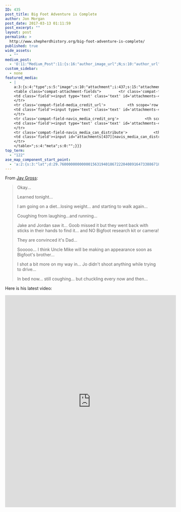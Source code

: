 ```yaml
---
ID: 435
post_title: Big Foot Adventure is Complete
author: Jon Morgan
post_date: 2017-03-13 01:11:59
post_excerpt: ""
layout: post
permalink: >
  http://www.shepherdhistory.org/big-foot-adventure-is-complete/
published: true
wide_assets:
  - ""
medium_post:
  - 'O:11:"Medium_Post":11:{s:16:"author_image_url";N;s:10:"author_url";N;s:11:"byline_name";N;s:12:"byline_email";N;s:10:"cross_link";s:2:"no";s:2:"id";N;s:21:"follower_notification";s:3:"yes";s:7:"license";s:19:"all-rights-reserved";s:14:"publication_id";s:12:"881fb60cdbf3";s:6:"status";s:4:"none";s:3:"url";N;}'
custom_sidebar:
  - none
featured_media:
  - |
    a:3:{s:4:"type";s:5:"image";s:10:"attachment";i:437;s:15:"attachment_data";a:33:{s:2:"id";i:437;s:5:"title";s:11:"bigfoot_002";s:8:"filename";s:15:"bigfoot_002.jpg";s:3:"url";s:73:"http://www.shepherdhistory.org/wp-content/uploads/2017/03/bigfoot_002.jpg";s:4:"link";s:49:"http://www.shepherdhistory.org/?attachment_id=437";s:3:"alt";s:0:"";s:6:"author";s:1:"1";s:11:"description";s:0:"";s:7:"caption";s:0:"";s:4:"name";s:11:"bigfoot_002";s:6:"status";s:7:"inherit";s:10:"uploadedTo";i:435;s:4:"date";i:1489367471000;s:8:"modified";i:1489367471000;s:9:"menuOrder";i:0;s:4:"mime";s:10:"image/jpeg";s:4:"type";s:5:"image";s:7:"subtype";s:4:"jpeg";s:4:"icon";s:67:"http://www.shepherdhistory.org/wp-includes/images/media/default.png";s:13:"dateFormatted";s:14:"March 13, 2017";s:6:"nonces";a:3:{s:6:"update";s:10:"a1ce6ff4b4";s:6:"delete";s:10:"6323d43735";s:4:"edit";s:10:"7b2ed809ec";}s:8:"editLink";s:69:"http://www.shepherdhistory.org/wp-admin/post.php?post=437&action=edit";s:4:"meta";b:0;s:10:"authorName";s:17:"32bpwr3@gmail.com";s:14:"uploadedToLink";s:69:"http://www.shepherdhistory.org/wp-admin/post.php?post=435&action=edit";s:15:"uploadedToTitle";s:30:"Big Foot Adventure is Complete";s:15:"filesizeInBytes";i:118137;s:21:"filesizeHumanReadable";s:6:"115 KB";s:6:"height";i:720;s:5:"width";i:960;s:11:"orientation";s:9:"landscape";s:5:"sizes";a:4:{s:9:"thumbnail";a:4:{s:6:"height";i:140;s:5:"width";i:140;s:3:"url";s:81:"http://www.shepherdhistory.org/wp-content/uploads/2017/03/bigfoot_002-140x140.jpg";s:11:"orientation";s:9:"landscape";}s:6:"medium";a:4:{s:6:"height";i:252;s:5:"width";i:336;s:3:"url";s:81:"http://www.shepherdhistory.org/wp-content/uploads/2017/03/bigfoot_002-336x252.jpg";s:11:"orientation";s:9:"landscape";}s:5:"large";a:4:{s:6:"height";i:578;s:5:"width";i:771;s:3:"url";s:81:"http://www.shepherdhistory.org/wp-content/uploads/2017/03/bigfoot_002-771x578.jpg";s:11:"orientation";s:9:"landscape";}s:4:"full";a:4:{s:3:"url";s:73:"http://www.shepherdhistory.org/wp-content/uploads/2017/03/bigfoot_002.jpg";s:6:"height";i:720;s:5:"width";i:960;s:11:"orientation";s:9:"landscape";}}s:6:"compat";a:2:{s:4:"item";s:1710:"<input type="hidden" name="attachments[437][menu_order]" value="0" /><p class="media-types media-types-required-info">Required fields are marked <span class="required">*</span></p>
    <table class="compat-attachment-fields">		<tr class='compat-field-media_credit'>			<th scope='row' class='label'><label for='attachments-437-media_credit'><span class='alignleft'>Credit</span><br class='clear' /></label></th>
    <td class='field'><input type='text' class='text' id='attachments-437-media_credit' name='attachments[437][media_credit]' value=''  /></td>
    </tr>
    <tr class='compat-field-media_credit_url'>			<th scope='row' class='label'><label for='attachments-437-media_credit_url'><span class='alignleft'>Credit URL</span><br class='clear' /></label></th>
    <td class='field'><input type='text' class='text' id='attachments-437-media_credit_url' name='attachments[437][media_credit_url]' value=''  /></td>
    </tr>
    <tr class='compat-field-navis_media_credit_org'>			<th scope='row' class='label'><label for='attachments-437-navis_media_credit_org'><span class='alignleft'>Organization</span><br class='clear' /></label></th>
    <td class='field'><input type='text' class='text' id='attachments-437-navis_media_credit_org' name='attachments[437][navis_media_credit_org]' value=''  /></td>
    </tr>
    <tr class='compat-field-navis_media_can_distribute'>			<th scope='row' class='label'><label for='attachments-437-navis_media_can_distribute'><span class='alignleft'>Can<br />distribute?</span><br class='clear' /></label></th>
    <td class='field'><input id="attachments[437][navis_media_can_distribute]" name="attachments[437][navis_media_can_distribute]" type="checkbox" value="1"  /></td>
    </tr>
    </table>";s:4:"meta";s:0:"";}}}
top_term:
  - "122"
ase_map_component_start_point:
  - 'a:2:{s:3:"lat";d:29.760000000000001563194018672220408916473388671875;s:3:"lng";d:-95.3799999999999954525264911353588104248046875;}'
---
```

From <a href="https://www.facebook.com/jgross811">Jay Gross</a>:
<blockquote>Okay...

Learned tonight...

I am going on a diet...losing weight... and starting to walk again...

Coughing from laughing...and running...

Jake and Jordan saw it... Goob missed it but they went back with sticks in their hands to find it... and NO Bigfoot research kit or camera!

They are convinced it's Dad...

Sooooo... I think Uncle Mike will be making an appearance soon as Bigfoot's brother...

I shot a bit more on my way in... Jo didn't shoot anything while trying to drive...

In bed now... still coughing... but chuckling every now and then...</blockquote>
Here is his latest video:

<iframe style="border: none; overflow: hidden;" src="https://www.facebook.com/plugins/video.php?href=https%3A%2F%2Fwww.facebook.com%2Fjgross811%2Fvideos%2F10154722128453445%2F&amp;show_text=1&amp;width=560" width="560" height="694" frameborder="0" scrolling="no"></iframe>